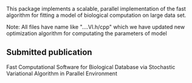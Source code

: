 This package implements a scalable, parallel implementation of the fast algorithm for fitting 
a model of biological computation on large data set. 

Note: All files have name like "....VI.h/cpp" which we have updated new optimization algorithm for computating the parameters of model

Submitted publication
------------------------------------------------------------------------------------------------------------------------------------------
Fast Computational Software for Biological Database via Stochastic Variational Algorithm in Parallel Environment 
